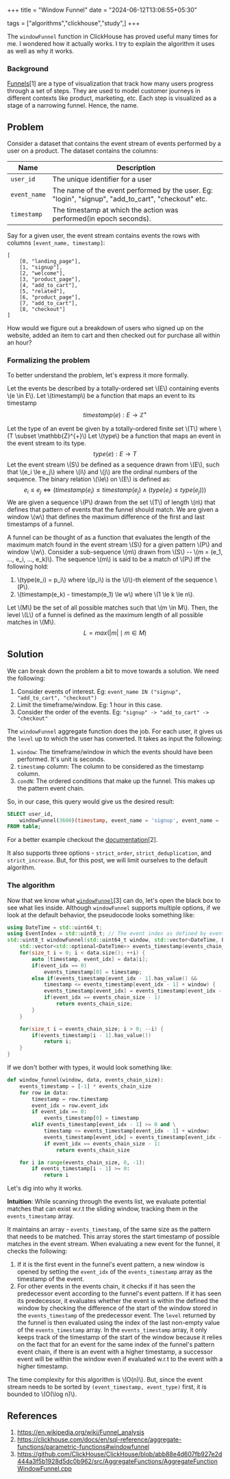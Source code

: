 +++
title = "Window Funnel"
date = "2024-06-12T13:06:55+05:30"

tags = ["algorithms","clickhouse","study",]
+++

The `windowFunnel` function in ClickHouse has proved useful many times for me. I wondered how it actually works. I try to explain the algorithm it uses as well as why it works.


### Background
[Funnels](https://en.wikipedia.org/wiki/Funnel_analysis)[1] are a type of visualization that track how many users progress through a set of steps.
They are used to model customer journeys in different contexts like product, marketing, etc. Each step is visualized as a stage of a narrowing funnel. Hence, the name.

## Problem
Consider a dataset that contains the event stream of events performed by a user on a product.
The dataset contains the columns:

| Name         | Description                                                                                        |
| ------------ | -------------------------------------------------------------------------------------------------- |
| `user_id`    | The unique identifier for a user                                                                   |
| `event_name` | The name of the event performed by the user. Eg: "login", "signup", "add_to_cart", "checkout" etc. |
| `timestamp`  | The timestamp at which the action was performed(in epoch seconds).                                 |
Say for a given user, the event stream contains events the rows with columns `[event_name, timestamp]`:
```
[
	[0, "landing_page"],
	[1, "signup"],
	[2, "welcome"],
	[3, "product_page"],
	[4, "add_to_cart"],
	[5, "related"],
	[6, "product_page"],
	[7, "add_to_cart"],
	[8, "checkout"]
]
```

How would we figure out a breakdown of users who signed up on the website, added an item to cart and then checked out for purchase all within an hour?


### Formalizing the problem
To better understand the problem, let's express it more formally.

Let the events be described by a totally-ordered set \\(E\\) containing events \\(e \in E\\).
Let \\(timestamp\\) be a function that maps an event to its timestamp
$$timestamp(e): E \rightarrow \mathbb{Z}^{+}$$

Let the type of an event be given by a totally-ordered finite set \\(T\\) where \\(T \subset \mathbb{Z}^{+}\\)
Let \\(type\\) be a function that maps an event in the event stream to its type.
$$type(e): E \rightarrow T$$
Let the event stream \\(S\\) be defined as a sequence drawn from \\(E\\), such that \\(e_i \le e_j\\) where \\(i\\) and \\(j\\) are the ordinal numbers of the sequence. The binary relation \\(\le\\) on \\(E\\) is defined as:
$$e_i \le e_j \iff (timestamp(e_i) \le timestamp(e_j) \wedge (type(e_i) \le type(e_j)))$$
We are given a sequence \\(P\\) drawn from the set \\(T\\) of length \\(n\\) that defines that pattern of events that the funnel should match.
We are given a window \\(w\\) that defines the maximum difference of the first and last timestamps of a funnel.

A funnel can be thought of as a function that evaluates the length of the maximum match found in the event stream \\(S\\) for a given pattern \\(P\\) and window \\(w\\). 
Consider a sub-sequence \\(m\\) drawn from \\(S\\) -- \\(m = (e_1, ..., e_i, ..., e_k)\\). The sequence \\(m\\) is said to be a match of \\(P\\) iff the following hold:
1. \\(type(e_i) = p_i\\) where \\(p_i\\) is the \\(i\\)-th element of the sequence \\(P\\).
2. \\(timestamp(e_k) - timestamp(e_1) \le w\\) where \\(1 \le k \le n\\). 

Let \\(M\\) be the set of all possible matches such that \\(m \in M\\). Then, the level \\(L\\)  of a funnel is defined as the maximum length of all possible matches in \\(M\\).
$$L = max(|m| \mid m \in M) $$
## Solution
We can break down the problem a bit to move towards a solution.
We need the following:
1. Consider events of interest. Eg: `event_name IN ("signup", "add_to_cart", "checkout")`
2. Limit the timeframe/window. Eg: 1 hour in this case.
3. Consider the order of the events. Eg: `"signup" -> "add_to_cart" -> "checkout"`

The `windowFunnel` aggregate function does the job. For each user, it gives us the `level` up to which the user has converted.
It takes as input the following:
1. `window`: The timeframe/window in which the events should have been performed. It's unit is seconds.
2. `timestamp` column: The column to be considered as the timestamp column.
3. `condN`: The ordered conditions that make up the funnel. This makes up the pattern event chain.

So, in our case, this query would give us the desired result:
```sql
SELECT user_id,
	windowFunnel(3600)(timestamp, event_name = 'signup', event_name = 'add_to_cart', event_name = 'checkout') AS level
FROM table;
```
For a better example checkout the [documentation](https://clickhouse.com/docs/en/sql-reference/aggregate-functions/parametric-functions#windowfunnel)[2].

It also supports three options - `strict_order`, `strict_deduplication`, and `strict_increase`. But, for this post, we will limit ourselves to the default algorithm.

### The algorithm
Now that we know what [`windowFunnel`](https://github.com/ClickHouse/ClickHouse/blob/abb88e4d607fb927e2d444a3f5b1928d5dc0b962/src/AggregateFunctions/AggregateFunctionWindowFunnel.cpp)[3] can do, let's open the black box to see what lies inside.
Although `windowFunnel` supports multiple options, if we look at the default behavior, the pseudocode looks something like:
```cpp
using DateTime = std::uint64_t;
using EventIndex = std::uint8_t; // The event index as defined by event chain
std::uint8_t windowFunnel(std::uint64_t window, std::vector<DateTime, EventType> data, std::uint8_t events_chain_size) {
	std::vector<std::optional<DateTime>> events_timestamp(events_chain_size);
	for(size_t i = 0; i < data.size(); ++i) {
		auto [timestamp, event_idx] = data[i];
		if(event_idx == 0)
			events_timestamp[0] = timestamp;
		else if(events_timestamp[event_idx - 1].has_value() &&
			timestamp <= events_timestamp[event_idx - 1] + window) {
			events_timestamp[event_idx] = events_timestamp[event_idx - 1];
			if(event_idx == events_chain_size - 1)
				return events_chain_size;
		}
	}

	for(size_t i = events_chain_size; i > 0; --i) {
		if(events_timestamp[i - 1].has_value())
			return i;
	}
}
```
If we don't bother with types, it would look something like:
```python
def window_funnel(window, data, events_chain_size):
	events_timestamp = [-1] * events_chain_size
	for row in data:
		timestamp = row.timestamp
		event_idx = row.event_idx
		if event_idx == 0:
			events_timestamp[0] = timestamp
		elif events_timestamp[event_idx - 1] >= 0 and \
			timestamp <= events_timestamp[event_idx - 1] + window:
			events_timestamp[event_idx] = events_timestamp[event_idx - 1]
			if event_idx == events_chain_size - 1:
				return events_chain_size

	for i in range(events_chain_size, 0, -1):
		if events_timestamp[i - 1] >= 0:
			return i
```

Let's dig into why it works.

**Intuition**: While scanning through the events list, we evaluate potential matches that can exist w.r.t the sliding window, tracking them in the `events_timestamp` array.

It maintains an array - `events_timestamp`, of the same size as the pattern that needs to be matched. This array stores the start timestamp of possible matches in the event stream. When evaluating a new event for the funnel, it checks the following:
1. If it is the first event in the funnel's event pattern, a new window is opened by setting the `event_idx` of the `events_timestamp` array as the timestamp of the event.
2. For other events in the events chain, it checks if it has seen the predecessor event according to the funnel's event pattern. If it has seen its predecessor, it evaluates whether the event is within the defined the window by checking the difference of the start of the window stored in the `events_timestamp` of the predecessor event.
The `level` returned by the funnel is then evaluated using the index of the last non-empty value of the `events_timestamp` array.
In the `events_timestamp` array, it only keeps track of the timestamp of the start of the window because it relies on the fact that for an event for the same index of the funnel's pattern event chain, if there is an event with a higher timestamp, a successor event will be within the window even if evaluated w.r.t to the event with a higher timestamp.

The time complexity for this algorithm is \\(O(n)\\). But, since the event stream needs to be sorted by `(event_timestamp, event_type)` first, it is bounded to \\(O(\log n)\\).


## References
1. https://en.wikipedia.org/wiki/Funnel_analysis
2. https://clickhouse.com/docs/en/sql-reference/aggregate-functions/parametric-functions#windowfunnel
3. https://github.com/ClickHouse/ClickHouse/blob/abb88e4d607fb927e2d444a3f5b1928d5dc0b962/src/AggregateFunctions/AggregateFunctionWindowFunnel.cpp
